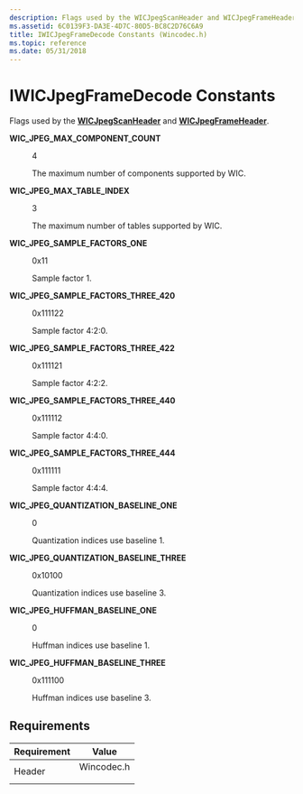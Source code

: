 ```yaml
---
description: Flags used by the WICJpegScanHeader and WICJpegFrameHeader.
ms.assetid: 6C0139F3-DA3E-4D7C-80D5-BC8C2D76C6A9
title: IWICJpegFrameDecode Constants (Wincodec.h)
ms.topic: reference
ms.date: 05/31/2018
---
```


# IWICJpegFrameDecode Constants

Flags used by the [**WICJpegScanHeader**](/windows/desktop/api/wincodec/ns-wincodec-wicjpegscanheader) and [**WICJpegFrameHeader**](/windows/desktop/api/wincodec/ns-wincodec-wicjpegframeheader).

<dl> <dt>

<span id="WIC_JPEG_MAX_COMPONENT_COUNT"></span><span id="wic_jpeg_max_component_count"></span>**WIC\_JPEG\_MAX\_COMPONENT\_COUNT**
</dt> <dd> <dl> <dt>

4
</dt> <dt>



The maximum number of components supported by WIC.


</dt> </dl> </dd> <dt>

<span id="WIC_JPEG_MAX_TABLE_INDEX"></span><span id="wic_jpeg_max_table_index"></span>**WIC\_JPEG\_MAX\_TABLE\_INDEX**
</dt> <dd> <dl> <dt>

3
</dt> <dt>



The maximum number of tables supported by WIC.


</dt> </dl> </dd> <dt>

<span id="WIC_JPEG_SAMPLE_FACTORS_ONE"></span><span id="wic_jpeg_sample_factors_one"></span>**WIC\_JPEG\_SAMPLE\_FACTORS\_ONE**
</dt> <dd> <dl> <dt>

0x11
</dt> <dt>



Sample factor 1.


</dt> </dl> </dd> <dt>

<span id="WIC_JPEG_SAMPLE_FACTORS_THREE_420"></span><span id="wic_jpeg_sample_factors_three_420"></span>**WIC\_JPEG\_SAMPLE\_FACTORS\_THREE\_420**
</dt> <dd> <dl> <dt>

0x111122
</dt> <dt>



Sample factor 4:2:0.


</dt> </dl> </dd> <dt>

<span id="WIC_JPEG_SAMPLE_FACTORS_THREE_422"></span><span id="wic_jpeg_sample_factors_three_422"></span>**WIC\_JPEG\_SAMPLE\_FACTORS\_THREE\_422**
</dt> <dd> <dl> <dt>

0x111121
</dt> <dt>



Sample factor 4:2:2.


</dt> </dl> </dd> <dt>

<span id="WIC_JPEG_SAMPLE_FACTORS_THREE_440"></span><span id="wic_jpeg_sample_factors_three_440"></span>**WIC\_JPEG\_SAMPLE\_FACTORS\_THREE\_440**
</dt> <dd> <dl> <dt>

0x111112
</dt> <dt>



Sample factor 4:4:0.


</dt> </dl> </dd> <dt>

<span id="WIC_JPEG_SAMPLE_FACTORS_THREE_444"></span><span id="wic_jpeg_sample_factors_three_444"></span>**WIC\_JPEG\_SAMPLE\_FACTORS\_THREE\_444**
</dt> <dd> <dl> <dt>

0x111111
</dt> <dt>



Sample factor 4:4:4.


</dt> </dl> </dd> <dt>

<span id="WIC_JPEG_QUANTIZATION_BASELINE_ONE"></span><span id="wic_jpeg_quantization_baseline_one"></span>**WIC\_JPEG\_QUANTIZATION\_BASELINE\_ONE**
</dt> <dd> <dl> <dt>

0
</dt> <dt>



Quantization indices use baseline 1.


</dt> </dl> </dd> <dt>

<span id="WIC_JPEG_QUANTIZATION_BASELINE_THREE"></span><span id="wic_jpeg_quantization_baseline_three"></span>**WIC\_JPEG\_QUANTIZATION\_BASELINE\_THREE**
</dt> <dd> <dl> <dt>

0x10100
</dt> <dt>



Quantization indices use baseline 3.


</dt> </dl> </dd> <dt>

<span id="WIC_JPEG_HUFFMAN_BASELINE_ONE"></span><span id="wic_jpeg_huffman_baseline_one"></span>**WIC\_JPEG\_HUFFMAN\_BASELINE\_ONE**
</dt> <dd> <dl> <dt>

0
</dt> <dt>



Huffman indices use baseline 1.


</dt> </dl> </dd> <dt>

<span id="WIC_JPEG_HUFFMAN_BASELINE_THREE"></span><span id="wic_jpeg_huffman_baseline_three"></span>**WIC\_JPEG\_HUFFMAN\_BASELINE\_THREE**
</dt> <dd> <dl> <dt>

0x111100
</dt> <dt>



Huffman indices use baseline 3.


</dt> </dl> </dd> </dl>

## Requirements



| Requirement | Value |
|-------------------|---------------------------------------------------------------------------------------|
| Header<br/> | <dl> <dt>Wincodec.h</dt> </dl> |



 

 




